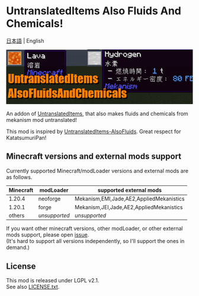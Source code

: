 # UntranslatedItems Also Fluids And Chemicals!

[日本語](./README.md) | English

![uti_afac_banner](./assets/uti_afac_banner.png)

An addon of [UntranslatedItems](https://www.curseforge.com/minecraft/mc-mods/untranslated-items), that also makes fluids
and chemicals from mekanism mod untranslated!

This mod is inspired by [UntranslatedItems-AlsoFluids](https://github.com/KatatsumuriPan/UntranslatedItems-AlsoFluids/).
Great respect for KatatsumuriPan!

## Minecraft versions and external mods support

Currently supported Minecraft/modLoader versions and external mods are as follows.

| Minecraft | modLoader     | supported external mods                  |
|-----------|---------------|------------------------------------------|
| 1.20.4    | neoforge      | Mekanism,EMI,Jade,AE2,AppliedMekanistics |
| 1.20.1    | forge         | Mekanism,JEI,Jade,AE2,AppliedMekanistics |
| others    | *unsupported* | *unsupported*                            |

If you want other minecraft versions, other modLoader, or other external mods support, please
open [issue](https://github.com/npg418/uti-alsofluidsandchemicals/issues).  
(It's hard to support all versions independently, so I'll support the ones in demand.)

## License

This mod is released under LGPL v2.1.  
See also [LICENSE.txt](./LICENSE.txt).
